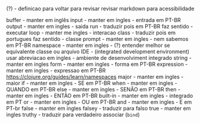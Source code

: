 (?) - definicao para voltar para revisar 
revisar markdown para acessibilidade

buffer - manter em inglês
input - manter em ingles - entrada em PT-BR
output - manter em ingles - saida
run - traduzir pois em PT-BR faz sentido - executar
loop - manter me ingles - interacao
class - traduzir pois em portugues faz sentido - classe 
prompt - manter em ingles - nem sabemos em PT-BR
namespace - manter em ingles - (?) entender melhor se equivalente classe ou arquivo
IDE - (integrated development environment) usar abreviacao em ingles - ambiente de desenvolviment integrado
string - manter em ingles
form - manter em ingles - forma em PT-BR
expression - manter em ingles - expressao em PT-BR
https://clojure.org/guides/learn/namespaces
major - manter em ingles - maior
if - manter em ingles - SE em PT-BR
when - manter em ingles - QUANDO em PT-BR
else - manter em ingles - SENÃO em PT-BR
then - manter em ingles - ENTÃO em PT-BR
built-in - manter em ingles - integrado em PT
or - manter em ingles - OU em PT-BR
and - manter em ingles - E em PT-br
false - manter em ingles 
falsey - traduzir para falso 
true - manter em ingles
truthy - traduzir para verdadeiro
associar (`bind`)